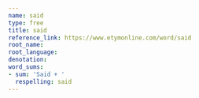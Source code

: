 ```yaml
---
name: said
type: free
title: said
reference_link: https://www.etymonline.com/word/said
root_name: 
root_language: 
denotation: 
word_sums:
- sum: 'Said + '
  respelling: said
---
```

